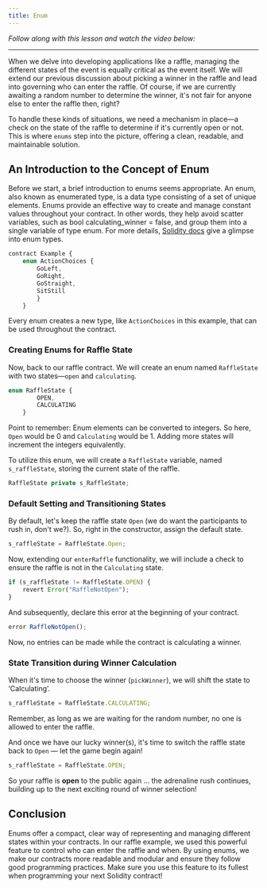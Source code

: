 ```yaml
---
title: Enum
---
```


_Follow along with this lesson and watch the video below:_



---

When we delve into developing applications like a raffle, managing the different states of the event is equally critical as the event itself. We will extend our previous discussion about picking a winner in the raffle and lead into governing who can enter the raffle. Of course, if we are currently awaiting a random number to determine the winner, it's not fair for anyone else to enter the raffle then, right?

To handle these kinds of situations, we need a mechanism in place—a check on the state of the raffle to determine if it's currently open or not. This is where `enums` step into the picture, offering a clean, readable, and maintainable solution.

## An Introduction to the Concept of Enum

Before we start, a brief introduction to enums seems appropriate. An enum, also known as enumerated type, is a data type consisting of a set of unique elements. Enums provide an effective way to create and manage constant values throughout your contract. In other words, they help avoid scatter variables, such as bool calculating_winner = false, and group them into a single variable of type enum. For more details, [Solidity docs](https://solidity.readthedocs.io) give a glimpse into enum types.

```js
contract Example {
    enum ActionChoices {
        GoLeft,
        GoRight,
        GoStraight,
        SitStill
        }
    }
```

Every enum creates a new type, like `ActionChoices` in this example, that can be used throughout the contract.

### Creating Enums for Raffle State

Now, back to our raffle contract. We will create an enum named `RaffleState` with two states—`open` and `calculating`.

```js
enum RaffleState {
        OPEN,
        CALCULATING
    }
```

Point to remember: Enum elements can be converted to integers. So here, `Open` would be 0 and `Calculating` would be 1. Adding more states will increment the integers equivalently.

To utilize this enum, we will create a `RaffleState` variable, named `s_raffleState`, storing the current state of the raffle.

```js
RaffleState private s_RaffleState;
```

### Default Setting and Transitioning States

By default, let's keep the raffle state `Open` (we do want the participants to rush in, don't we?). So, right in the constructor, assign the default state.

```js
s_raffleState = RaffleState.Open;
```

Now, extending our `enterRaffle` functionality, we will include a check to ensure the raffle is not in the `Calculating` state.

```js
if (s_raffleState != RaffleState.OPEN) {
    revert Error("RaffleNotOpen");
}
```

And subsequently, declare this error at the beginning of your contract.

```js
error RaffleNotOpen();
```

Now, no entries can be made while the contract is calculating a winner.

### State Transition during Winner Calculation

When it's time to choose the winner (`pickWinner`), we will shift the state to ‘Calculating’.

```js
s_raffleState = RaffleState.CALCULATING;
```

Remember, as long as we are waiting for the random number, no one is allowed to enter the raffle.

And once we have our lucky winner(s), it's time to switch the raffle state back to `Open` — let the game begin again!

```js
s_raffleState = RaffleState.OPEN;
```

So your raffle is **open** to the public again … the adrenaline rush continues, building up to the next exciting round of winner selection!

## Conclusion

Enums offer a compact, clear way of representing and managing different states within your contracts. In our raffle example, we used this powerful feature to control who can enter the raffle and when. By using enums, we make our contracts more readable and modular and ensure they follow good programming practices. Make sure you use this feature to its fullest when programming your next Solidity contract!
